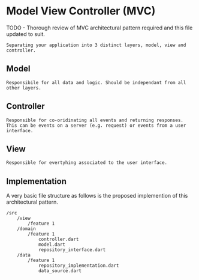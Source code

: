 # Model View Controller (MVC)

TODO - Thorough review of MVC architectural pattern required and this file updated to suit.

```
Separating your application into 3 distinct layers, model, view and controller.
```

## Model

```
Responsibile for all data and logic. Should be independant from all other layers.
```

## Controller

```
Responsible for co-oridinating all events and returning responses. This can be events on a server (e.g. request) or events from a user interface.
```

## View

```
Responsible for evertyhing associated to the user interface.
```

## Implementation

A very basic file structure as follows is the proposed implemention of this architectural pattern.

```
/src
    /view
        /feature 1
    /domain
        /feature 1
            controller.dart
            model.dart
            repository_interface.dart
    /data
        /feature 1
            repository_implementation.dart
            data_source.dart
```